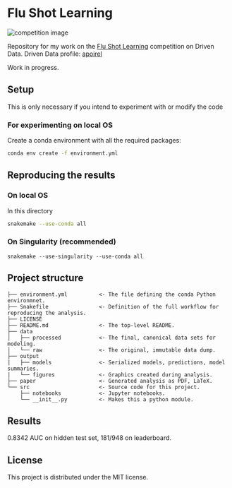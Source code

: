 # Flu Shot Learning

![competition image](https://drivendata-public-assets.s3.amazonaws.com/flu-vaccine.jpg)

Repository for my work on the [Flu Shot Learning](https://www.drivendata.org/competitions/66/flu-shot-learning/) competition on Driven Data.
Driven Data profile: [apoirel](https://www.drivendata.org/users/apoirel/)

Work in progress.

## Setup

This is only necessary if you intend to experiment with or modify
the code

### For experimenting on local OS

Create a conda environment with all the required packages: 
```sh
conda env create -f environment.yml
```

## Reproducing the results

### On local OS
In this directory
```sh
snakemake --use-conda all
```

### On Singularity (recommended)
```
snakemake --use-singularity --use-conda all
```

## Project structure
```
├── environment.yml          <- The file defining the conda Python environmnet. 
├── Snakefile                <- Definition of the full workflow for reproducing the analysis.
├── LICENSE                                 
├── README.md                <- The top-level README.
├── data
│   ├── processed            <- The final, canonical data sets for modeling.
│   └── raw                  <- The original, immutable data dump.
├── output             
|   ├── models               <- Serialized models, predictions, model summaries.
|   └── figures              <- Graphics created during analysis.
├── paper                    <- Generated analysis as PDF, LaTeX.
└── src                      <- Source code for this project.
    ├── notebooks            <- Jupyter notebooks.
    └── __init__.py          <- Makes this a python module.
```
    
## Results

0.8342 AUC on hidden test set, 181/948 on leaderboard.

## License

This project is distributed under the  MIT license.
